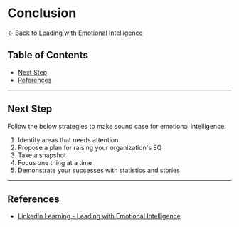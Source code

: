 # Conclusion

[<- Back to Leading with Emotional Intelligence](../README.md)

## Table of Contents

* [Next Step](#next-step)
* [References](#references)

---

## Next Step

Follow the below strategies to make sound case for emotional intelligence:

1. Identity areas that needs attention
2. Propose a plan for raising your organization's EQ
3. Take a snapshot
4. Focus one thing at a time
5. Demonstrate your successes with statistics and stories

---

## References

* [LinkedIn Learning - Leading with Emotional Intelligence](https://www.linkedin.com/learning/leading-with-emotional-intelligence-3)
